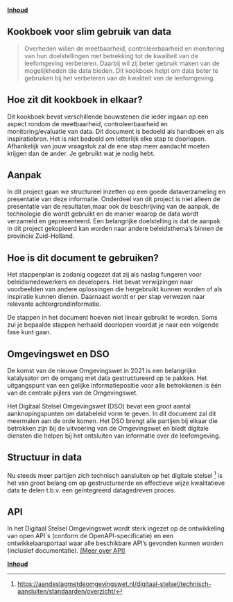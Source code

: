 **[Inhoud](ToC.md)**

## Kookboek voor slim gebruik van data

> Overheden willen de meetbaarheid, controleerbaarheid en monitoring van hun doelstellingen met betrekking tot de kwaliteit van de leefomgeving verbeteren. Daarbij wil zij beter gebruik maken van de mogelijkheden die data bieden. Dit kookboek helpt om data beter te gebruiken bij het verbeteren van de kwaliteit van de leefomgeving.

## Hoe zit dit kookboek in elkaar?

Dit kookboek bevat verschillende bouwstenen die ieder ingaan op een aspect rondom de meetbaarheid, controleerbaarheid en monitoring/evaluatie van data.
Dit document is bedoeld als handboek en als inspiratiebron. Het is niet bedoeld om letterlijk elke stap te doorlopen. Afhankelijk van jouw vraagstuk zal de ene stap meer aandacht moeten krijgen dan de ander. Je gebruikt wat je nodig hebt. 

## Aanpak
In dit project gaan we structureel inzetten op een goede dataverzameling en presentatie van deze informatie. Onderdeel van dit project is niet alleen de presentatie van de resultaten,maar ook de beschrijving van de aanpak, de technologie die wordt gebruikt en de manier waarop de data wordt verzameld en gepresenteerd. Een belangrijke doelstelling is dat de aanpak in dit project gekopieerd kan worden naar andere beleidsthema’s binnen de provincie Zuid-Holland. 
## Hoe is dit document te gebruiken?
Het stappenplan is zodanig opgezet dat zij als naslag fungeren voor beleidsmedewerkers en developers. Het bevat verwijzingen naar voorbeelden van andere oplossingen die hergebruikt kunnen worden of als inspiratie kunnen dienen. Daarnaast wordt er per stap verwezen naar relevante achtergrondinformatie.     

De stappen in het document hoeven niet lineair gebruikt te worden. Soms zul je bepaalde stappen herhaald doorlopen voordat je naar een volgende fase kunt gaan.



## Omgevingswet en DSO	
De komst van de nieuwe Omgevingswet in 2021 is een belangrijke katalysator om de omgang met data gestructureerd op te pakken. Het uitgangspunt van een gelijke informatiepositie voor alle betrokkenen is één van de centrale pijlers van de Omgevingswet. 
 
Het Digitaal Stelsel Omgevingswet (DSO) bevat een groot aantal aanknopingspunten om databeleid vorm te geven. In dit document zal dit meermalen aan de orde komen. Het DSO brengt alle partijen bij elkaar die betrokken zijn bij de uitvoering van de Omgevingswet en biedt digitale diensten die helpen bij het ontsluiten van informatie over de leefomgeving.

## Structuur in data
Nu steeds meer partijen zich technisch aansluiten op het digitale stelsel [^1]
is het van groot belang om op gestructureerde en effectieve wijze kwalitatieve data te delen t.b.v. een geïntegreerd datagedreven proces.

[^1]: https://aandeslagmetdeomgevingswet.nl/digitaal-stelsel/technisch-aansluiten/standaarden/overzicht/
## API
In het Digitaal Stelsel Omgevingswet wordt sterk ingezet op de ontwikkeling van open API´s (conform de OpenAPI-specificatie) en een ontwikkelaarsportaal waar alle beschikbare API’s gevonden kunnen worden (inclusief documentatie). [[Meer over API]](metamorphoses_data_ontsluiting.md#api)

**[Inhoud](ToC.md)**
